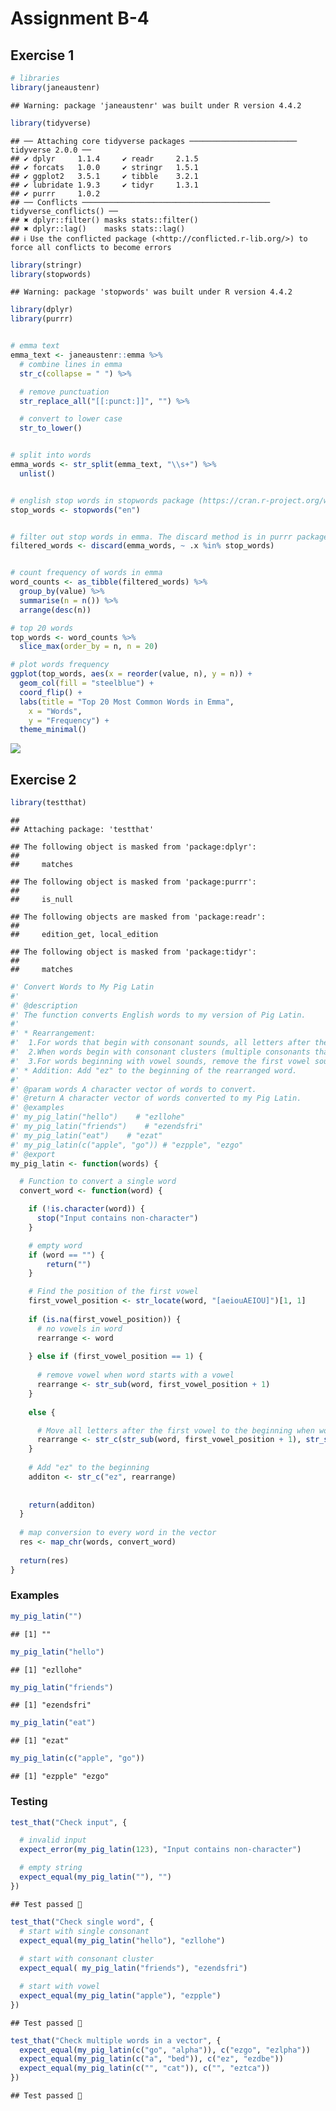 Assignment B-4
================

## Exercise 1

``` r
# libraries
library(janeaustenr)
```

    ## Warning: package 'janeaustenr' was built under R version 4.4.2

``` r
library(tidyverse)
```

    ## ── Attaching core tidyverse packages ──────────────────────── tidyverse 2.0.0 ──
    ## ✔ dplyr     1.1.4     ✔ readr     2.1.5
    ## ✔ forcats   1.0.0     ✔ stringr   1.5.1
    ## ✔ ggplot2   3.5.1     ✔ tibble    3.2.1
    ## ✔ lubridate 1.9.3     ✔ tidyr     1.3.1
    ## ✔ purrr     1.0.2     
    ## ── Conflicts ────────────────────────────────────────── tidyverse_conflicts() ──
    ## ✖ dplyr::filter() masks stats::filter()
    ## ✖ dplyr::lag()    masks stats::lag()
    ## ℹ Use the conflicted package (<http://conflicted.r-lib.org/>) to force all conflicts to become errors

``` r
library(stringr)
library(stopwords)
```

    ## Warning: package 'stopwords' was built under R version 4.4.2

``` r
library(dplyr)
library(purrr)


# emma text
emma_text <- janeaustenr::emma %>% 
  # combine lines in emma
  str_c(collapse = " ") %>%

  # remove punctuation
  str_replace_all("[[:punct:]]", "") %>%

  # convert to lower case
  str_to_lower()


# split into words
emma_words <- str_split(emma_text, "\\s+") %>% 
  unlist()


# english stop words in stopwords package (https://cran.r-project.org/web/packages/stopwords/readme/README.html)
stop_words <- stopwords("en")


# filter out stop words in emma. The discard method is in purrr package (https://purrr.tidyverse.org/articles/base.html)
filtered_words <- discard(emma_words, ~ .x %in% stop_words)


# count frequency of words in emma
word_counts <- as_tibble(filtered_words) %>%
  group_by(value) %>%
  summarise(n = n()) %>%
  arrange(desc(n))

# top 20 words
top_words <- word_counts %>%
  slice_max(order_by = n, n = 20)

# plot words frequency 
ggplot(top_words, aes(x = reorder(value, n), y = n)) +
  geom_col(fill = "steelblue") +
  coord_flip() +
  labs(title = "Top 20 Most Common Words in Emma",
    x = "Words",
    y = "Frequency") +
  theme_minimal()
```

![](optionA_files/figure-gfm/unnamed-chunk-1-1.png)<!-- -->

## Exercise 2

``` r
library(testthat)
```

    ## 
    ## Attaching package: 'testthat'

    ## The following object is masked from 'package:dplyr':
    ## 
    ##     matches

    ## The following object is masked from 'package:purrr':
    ## 
    ##     is_null

    ## The following objects are masked from 'package:readr':
    ## 
    ##     edition_get, local_edition

    ## The following object is masked from 'package:tidyr':
    ## 
    ##     matches

``` r
#' Convert Words to My Pig Latin
#' 
#' @description
#' The function converts English words to my version of Pig Latin.
#'
#' * Rearrangement:
#'  1.For words that begin with consonant sounds, all letters after the initial vowel are placed at the beginning of the word sequence.
#'  2.When words begin with consonant clusters (multiple consonants that form one sound), all letters after the initial vowel are placed at the beginning of the word sequence.
#'  3.For words beginning with vowel sounds, remove the first vowel sounds.
#' * Addition: Add "ez" to the beginning of the rearranged word.
#'
#' @param words A character vector of words to convert.
#' @return A character vector of words converted to my Pig Latin.
#' @examples
#' my_pig_latin("hello")    # "ezllohe"
#' my_pig_latin("friends")    # "ezendsfri"
#' my_pig_latin("eat")    # "ezat"
#' my_pig_latin(c("apple", "go")) # "ezpple", "ezgo"
#' @export
my_pig_latin <- function(words) {

  # Function to convert a single word
  convert_word <- function(word) {

    if (!is.character(word)) {
      stop("Input contains non-character")
    }

    # empty word
    if (word == "") {
        return("")
    }

    # Find the position of the first vowel
    first_vowel_position <- str_locate(word, "[aeiouAEIOU]")[1, 1]
    
    if (is.na(first_vowel_position)) {
      # no vowels in word
      rearrange <- word
     
    } else if (first_vowel_position == 1) {
    
      # remove vowel when word starts with a vowel
      rearrange <- str_sub(word, first_vowel_position + 1)
    } 
    
    else {

      # Move all letters after the first vowel to the beginning when word starts with consonants
      rearrange <- str_c(str_sub(word, first_vowel_position + 1), str_sub(word, 1, first_vowel_position))
    }
    
    # Add "ez" to the beginning
    additon <- str_c("ez", rearrange)
    
    
    return(additon)
  }
  
  # map conversion to every word in the vector
  res <- map_chr(words, convert_word)
  
  return(res)
}
```

### Examples

``` r
my_pig_latin("")
```

    ## [1] ""

``` r
my_pig_latin("hello")
```

    ## [1] "ezllohe"

``` r
my_pig_latin("friends")
```

    ## [1] "ezendsfri"

``` r
my_pig_latin("eat")
```

    ## [1] "ezat"

``` r
my_pig_latin(c("apple", "go"))
```

    ## [1] "ezpple" "ezgo"

### Testing

``` r
test_that("Check input", {

  # invalid input
  expect_error(my_pig_latin(123), "Input contains non-character")

  # empty string
  expect_equal(my_pig_latin(""), "")
})
```

    ## Test passed 🎉

``` r
test_that("Check single word", {
  # start with single consonant
  expect_equal(my_pig_latin("hello"), "ezllohe")
  
  # start with consonant cluster
  expect_equal( my_pig_latin("friends"), "ezendsfri")

  # start with vowel
  expect_equal(my_pig_latin("apple"), "ezpple")
})
```

    ## Test passed 🌈

``` r
test_that("Check multiple words in a vector", {
  expect_equal(my_pig_latin(c("go", "alpha")), c("ezgo", "ezlpha"))
  expect_equal(my_pig_latin(c("a", "bed")), c("ez", "ezdbe"))
  expect_equal(my_pig_latin(c("", "cat")), c("", "eztca"))
})
```

    ## Test passed 🌈
